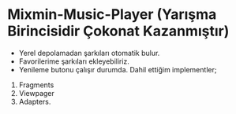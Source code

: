 # Mixmin-Music-Player (Yarışma Birincisidir Çokonat Kazanmıştır)
* Yerel depolamadan şarkıları otomatik bulur.
* Favorilerime şarkıları ekleyebiliriz.
* Yenileme butonu çalışır durumda.
Dahil ettiğim implementler;
1. Fragments
2. Viewpager
3. Adapters.

